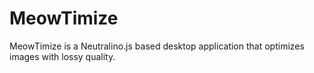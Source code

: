 # MeowTimize
 MeowTimize is a Neutralino.js based desktop application that optimizes images with lossy quality.
